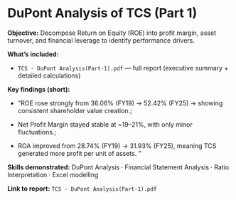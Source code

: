 # DuPont Analysis of TCS (Part 1)

**Objective:** Decompose Return on Equity (ROE) into profit margin, asset turnover, and financial leverage to identify performance drivers.

**What’s included:**  
- `TCS - DuPont Analysis(Part-1).pdf` — full report (executive summary + detailed calculations)  

**Key findings (short):** 

- “ROE rose strongly from 36.06% (FY19) → 52.42% (FY25) → showing consistent shareholder value creation.; 

- Net Profit Margin stayed stable at ~19–21%, with only minor fluctuations.; 

- ROA improved from 28.74% (FY19) → 31.93% (FY25), meaning TCS generated more profit per unit of assets.
”

**Skills demonstrated:** DuPont Analysis · Financial Statement Analysis · Ratio Interpretation · Excel modelling

**Link to report:** `TCS - DuPont Analysis(Part-1).pdf`
